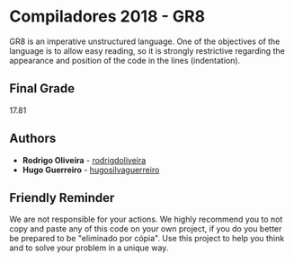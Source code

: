# Compiladores 2018 - GR8

GR8 is an imperative unstructured language. One of the objectives of the language is to allow easy reading, so it is strongly restrictive regarding the appearance and position of the code in the lines (indentation).

## Final Grade
17.81

## Authors

* **Rodrigo Oliveira** - [rodrigdoliveira](https://github.com/rodrigdoliveira)
* **Hugo Guerreiro** - [hugosilvaguerreiro](https://github.com/hugosilvaguerreiro)

## Friendly Reminder

We are not responsible for your actions. We highly recommend you to not copy and paste any of this code on your own project, if you do you better be prepared to be "eliminado por cópia". Use this project to help you think and to solve your problem in a unique way.
